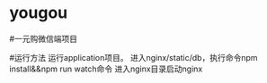 # yougou

#一元购微信端项目

#运行方法
	运行application项目。
	进入nginx/static/db，执行命令npm install&&npm run watch命令
	进入nginx目录启动nginx